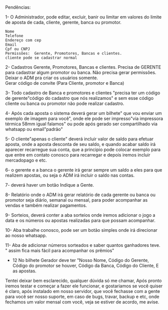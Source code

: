Pendências:

1- O Administrador, pode editar, excluir, banir ou limitar em valores do limite de aposta de cada, cliente, gerente, banca ou promotor.

	Nome
	Telefone
	Endereço com cep
	Email
	Cpf ou CNPJ
	Permissões:  Gerente, Promotores, Bancas e clientes.
	cliente pode se cadastrar normal

2- Cadastros Gerente, Promotores, Bancas e clientes.
	Precisa de GERENTE para cadastrar algum promotor ou banca.
	Não precisa gerar permissões. Deixar o ADM pra criar os usuários somente.	
	Gerar código de convite (Para Cliente, promotor e Banca)


3- Todo cadastro de Banca e promotores e clientes "precisa ter um código de gerente"código do cadastro que nós realizamos" e sem esse
código cliente ou banca ou promotor não pode realizar cadastro.

4- Após cada aposta o sistema deverá gerar um bilhete" que vou enviar um exemplo de imagem para você",
onde ele pode ser impresso"via impressora térmica 58mm igual falamos" ou pode após gerado ser compartilhado via whatsapp ou email"padrão"

5- O cliente"apenas o cliente" deverá incluir valor de saldo para efetuar aposta, onde a aposta desconta de seu saldo, e quando acabar
saldo irá aparecer recarregue sua conta, que a principio pode colocar exemplo para que entre em contato conosco para recarregar
e depois iremos incluir mercadopago e etc.

6- o gerente e a banca o gerente irá gerar sempre um saldo a eles para que realizem apostas, ou seja o ADM irá incluir o saldo nas contas.

7- deverá haver um botão Indique a Gente.

8- Relatório onde o ADM irá gerar relatório de cada gerente ou banca ou promotor seja diário, semanal ou mensal, para poder
acompanhar as vendas e também realizar pagamentos.

9- Sorteios, deverá conter a aba sorteios onde iremos adicionar o jogo a data e os números ou apostas realizadas para que possam acompanhar.

10- Aba trabalhe conosco, pode ser um botão simples onde irá direcionar ao nosso whatsapp.

11- Aba de adicionar números sorteados e saber quantos ganhadores teve. " assim fica mais fácil para acompanhar os prêmios"

- 12 No bilhete Gerador deve ter "Nosso Nome, Código do Gerente, Código do promotor se houver, Código da Banca, Código do Cliente,
E as apostas.


Tentei deixar bem esclarecido, qualquer dúvida só me chamar, Após pronto iremos testar e começar a fazer ele funcionar,
e gostariamos se você quiser é claro, após instalado em nosso servidor, que você fechasse com a gente para você ser nosso suporte,
em caso de bugs, travar, backup e etc, onde fechamos um valor mensal com você, veja se estiver de acordo, me avise.
